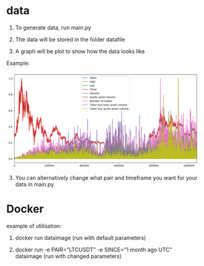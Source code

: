 # data

1. To generate data, run main.py

2. The data will be stored in the folder datafile

3. A graph will be plot to show how the data looks like

Example:

![](https://github.com/MathieuCesbron/data/blob/master/images/Capture2.PNG)

3. You can alternatively change what pair and timeframe you want for your data in main.py

# Docker

example of utilisation: 

1. docker run dataimage (run with default parameters)

2. docker run -e PAIR="LTCUSDT" -e SINCE="1 month ago UTC" dataimage (run with changed parameters)

